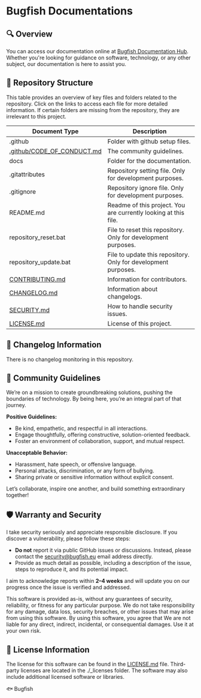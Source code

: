 # Bugfish Documentations

## 🔍 Overview

You can access our documentation online at [Bugfish Documentation Hub](https://bugfishtm.github.io). Whether you're looking for guidance on software, technology, or any other subject, our documentation is here to assist you.

## 📁 Repository Structure 

This table provides an overview of key files and folders related to the repository. Click on the links to access each file for more detailed information. If certain folders are missing from the repository, they are irrelevant to this project.

|Document Type|Description|
|----|-----|
| .github | Folder with github setup files. |
| [.github/CODE_OF_CONDUCT.md](./.github/CODE_OF_CONDUCT.md) | The community guidelines. |
| docs | Folder for the documentation. | 
| .gitattributes | Repository setting file. Only for development purposes. |
| .gitignore | Repository ignore file. Only for development purposes. |
| README.md | Readme of this project. You are currently looking at this file. |
| repository_reset.bat | File to reset this repository. Only for development purposes. |
| repository_update.bat | File to update this repository. Only for development purposes. |
| [CONTRIBUTING.md](CONTRIBUTING.md) | Information for contributors. | 
| [CHANGELOG.md](CHANGELOG.md) | Information about changelogs. | 
| [SECURITY.md](SECURITY.md) | How to handle security issues. |
| [LICENSE.md](LICENSE.md) | License of this project. |

## 📑 Changelog Information

There is no changelog monitoring in this repository.

## 🤝 Community Guidelines

We’re on a mission to create groundbreaking solutions, pushing the boundaries of technology. By being here, you’re an integral part of that journey. 

**Positive Guidelines:**
- Be kind, empathetic, and respectful in all interactions.
- Engage thoughtfully, offering constructive, solution-oriented feedback.
- Foster an environment of collaboration, support, and mutual respect.

**Unacceptable Behavior:**
- Harassment, hate speech, or offensive language.
- Personal attacks, discrimination, or any form of bullying.
- Sharing private or sensitive information without explicit consent.

Let’s collaborate, inspire one another, and build something extraordinary together!

## 🛡️ Warranty and Security

I take security seriously and appreciate responsible disclosure. If you discover a vulnerability, please follow these steps:

- **Do not** report it via public GitHub issues or discussions. Instead, please contact the [security@bugfish.eu](mailto:security@bugfish.eu) email address directly.   
- Provide as much detail as possible, including a description of the issue, steps to reproduce it, and its potential impact.  

I aim to acknowledge reports within **2–4 weeks** and will update you on our progress once the issue is verified and addressed.

This software is provided as-is, without any guarantees of security, reliability, or fitness for any particular purpose. We do not take responsibility for any damage, data loss, security breaches, or other issues that may arise from using this software. By using this software, you agree that We are not liable for any direct, indirect, incidental, or consequential damages. Use it at your own risk.

## 📜 License Information

The license for this software can be found in the [LICENSE.md](LICENSE.md) file. Third-party licenses are located in the ./_licenses folder. The software may also include additional licensed software or libraries.

🐟 Bugfish 
